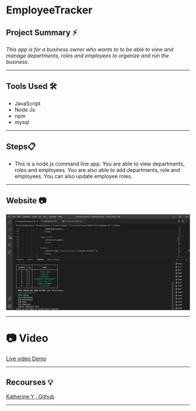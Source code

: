 # EmployeeTracker

## **Project Summary** ⚡️

_This app is for a business owner who wants to to be able to view and manage departments, roles and employees to organize and run the business._

__________________________________________________________________________________________________________________________________________________

## **Tools Used** 🛠️

* JavaScript
* Node Js
* npm
* mysql


___________________________________________________________________________________________________________________________________________________


## **Steps**📋

* This is a node.js command line app. You are able to view departments, roles and employees.
You are also able to add departments, role and employees.
You can also update employee roles.

___________________________________________________________________________________________________________________________________________________

## **Website** 📷


![Screenshot 1](img/Screenshotemptracker.png)


___________________________________________________________________________________________________________________________________________________

# 📷 Video

[Live video Demo](https://youtu.be/9soPC39thcc)

___________________________________________________________________________________________________________________________________________________


## **Recourses** 💡

[Katherine Y : Github](https://github.com/katherineyoguez/EmployeeTracker)

____________________________________________________________________________________________________________________
